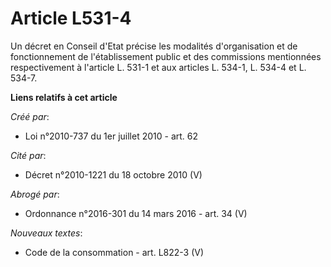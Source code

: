 # Article L531-4

Un décret en Conseil d'Etat précise les modalités d'organisation et de fonctionnement de l'établissement public et des
commissions mentionnées respectivement à l'article L. 531-1 et aux articles L. 534-1, L. 534-4 et L. 534-7.

**Liens relatifs à cet article**

_Créé par_:

  - Loi n°2010-737 du 1er juillet 2010 - art. 62

_Cité par_:

  - Décret n°2010-1221 du 18 octobre 2010 (V)

_Abrogé par_:

  - Ordonnance n°2016-301 du 14 mars 2016 - art. 34 (V)

_Nouveaux textes_:

  - Code de la consommation - art. L822-3 (V)
